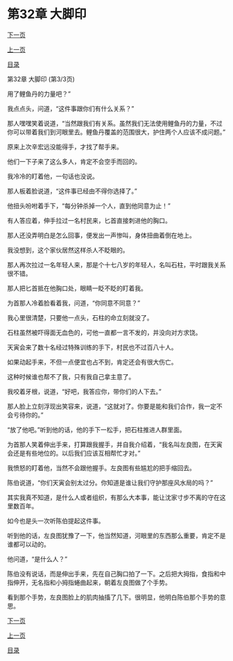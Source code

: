 <h1>第32章    大脚印</h1>
            <div><p><a href="./96_%E7%AC%AC33%E7%AB%A0_%E6%B0%B4%E6%99%B6%E5%AE%AB%E6%AE%BF.md">下一页</a></p><p><a href="./94_%E7%AC%AC32%E7%AB%A0_%E5%A4%A7%E8%84%9A%E5%8D%B0.md">上一页</a></p><p><a href="../">目录</a></p></div>
            <div><p>第32章    大脚印 (第3/3页)</p><p>用了鲤鱼丹的力量吧？”</p><p>我点点头，问道，“这件事跟你们有什么关系？”</p><p>那人嘿嘿笑着说道，“当然跟我们有关系。虽然我们无法使用鲤鱼丹的力量，不过你可以带着我们到河眼里去。鲤鱼丹覆盖的范围很大，护住两个人应该不成问题。”</p><p>原来上次辛宏远没能得手，才找了帮手来。</p><p>他们一下子来了这么多人，肯定不会空手而回的。</p><p>我冷冷的盯着他，一句话也没说。</p><p>那人板着脸说道，“这件事已经由不得你选择了。”</p><p>他扭头吩咐着手下，“每分钟杀掉一个人，直到他同意为止！”</p><p>有人答应着，伸手拉过一名村民来，匕首直接刺进他的胸口。</p><p>那人还没弄明白是怎么回事，便发出一声惨叫，身体扭曲着倒在地上。</p><p>我没想到，这个家伙居然这样杀人不眨眼的。</p><p>那人再次拉过一名年轻人来，那是个十七八岁的年轻人，名叫石柱，平时跟我关系很不错。</p><p>那人把匕首抵在他胸口处，眼睛一眨不眨的盯着我。</p><p>为首那人冷着脸看着我，问道，“你同意不同意？”</p><p>我心里很清楚，只要他一点头，石柱的命立刻就没了。</p><p>石柱虽然被吓得面无血色的，可他一直都一言不发的，并没向对方求饶。</p><p>天寅会来了数十名经过特殊训练的手下，村民也不过百八十人。</p><p>如果动起手来，不但一点便宜也占不到，肯定还会有很大伤亡。</p><p>这种时候谁也帮不了我，只有我自己拿主意了。</p><p>我咬着牙根，说道，“好吧，我答应你，带你们的人下去。”</p><p>那人脸上立刻浮现出笑容来，说道，“这就对了。你要是能和我们合作，我一定不会亏待你的。”</p><p>“放了他吧。”听到他的话，他的手下一松手，把石柱推进人群里面。</p><p>为首那人笑着伸出手来，打算跟我握手，并自我介绍着，“我名叫左良图，在天寅会还是有些地位的。以后我们应该互相帮忙才对。”</p><p>我愤怒的盯着他，当然不会跟他握手。左良图有些尴尬的把手缩回去。</p><p>陈伯说道，“你们天寅会别太过分。你知道是谁让我们守护那座风水局的吗？”</p><p>其实我真不知道，是什么人或者组织，有那么大本事，能让沈家寸步不离的守在这里数百年。</p><p>如今也是头一次听陈伯提起这件事。</p><p>听到他的话，左良图犹豫了一下，他当然知道，河眼里的东西那么重要，肯定不是谁都可以动的。</p><p>他问道，“是什么人？”</p><p>陈伯没有说话，而是伸出手来，先在自己胸口拍了一下。之后把大拇指，食指和中指伸开，无名指和小拇指蜷曲起来，朝着左良图做了个手势。</p><p>看到那个手势，左良图脸上的肌肉抽搐了几下。很明显，他明白陈伯那个手势的意思。</p></div>
            <div><p><a href="./96_%E7%AC%AC33%E7%AB%A0_%E6%B0%B4%E6%99%B6%E5%AE%AB%E6%AE%BF.md">下一页</a></p><p><a href="./94_%E7%AC%AC32%E7%AB%A0_%E5%A4%A7%E8%84%9A%E5%8D%B0.md">上一页</a></p><p><a href="../">目录</a></p></div>